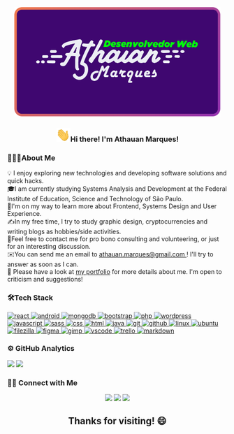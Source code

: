 <div align="center">
<img src="img/cartao.png" height="250px"></img> <br>
<h3><img src="img/Hi.gif" height = "32px">Hi there! I'm Athauan Marques!</h3>

</div>
<h3 align="left">👨🏻‍💻About Me</h3>
💡 I enjoy exploring new technologies and developing software solutions and quick hacks. <br>
🎓I am currently studying Systems Analysis and Development at the Federal Institute of Education, Science and Technology of São Paulo.<br>
🌱I'm on my way to learn more about Frontend, Systems Design and User Experience.<br>
✍️In my free time, I try to study graphic design, cryptocurrencies and writing blogs as hobbies/side activities.<br>
💬Feel free to contact me for pro bono consulting and volunteering, or just for an interesting discussion.<br>
✉️You can send me an email to <a href="mailto:athauan.marques@gmail.com">athauan.marques@gmail.com </a> ! I'll try to answer as soon as I can.<br>
📄 Please have a look at <a href="https://athauanmarques.github.io/portfolio" target="_blank">my portfolio</a> for more details about me. I'm open to criticism and suggestions!<br>

<h3 align="left">🛠Tech Stack</h3>
<p align="left"> 
<a href="https://react.dev/" target="_blank"> <img src="https://cdn.jsdelivr.net/gh/devicons/devicon/icons/react/react-original.svg" alt="react" width="40" height="40"/> </a>  
<a href="https://nodejs.org/en/about" target="_blank"> <img src="https://cdn.jsdelivr.net/gh/devicons/devicon/icons/nodejs/nodejs-original.svg" alt="android" width="40" height="40"/> </a>  
<a href="https://mongodb.com" target="_blank"> <img src="https://cdn.jsdelivr.net/gh/devicons/devicon/icons/mongodb/mongodb-original.svg" alt="mongodb" width="40" height="40"/> </a>  
<a href="https://getbootstrap.com/" target="_blank"> <img src="https://cdn.jsdelivr.net/gh/devicons/devicon/icons/bootstrap/bootstrap-original.svg" alt="bootstrap" width="40" height="40"/> </a>  
<a href="https://www.php.net/" target="_blank"> <img src="https://cdn.jsdelivr.net/gh/devicons/devicon/icons/php/php-plain.svg" alt="php" width="40" height="40"/> </a>  
<a href="https://wordpress.com/" target="_blank"> <img src="https://cdn.jsdelivr.net/gh/devicons/devicon/icons/wordpress/wordpress-plain.svg" alt="wordpress" width="40" height="40"/> </a>  
<a href="https://www.javascript.com" target="_blank"> <img src="https://cdn.jsdelivr.net/gh/devicons/devicon/icons/javascript/javascript-original.svg" alt="javascript" width="40" height="40"/> </a>  
<a href="https://sass-lang.com/" target="_blank"> <img src="https://cdn.jsdelivr.net/gh/devicons/devicon/icons/sass/sass-original.svg" alt="sass" width="40" height="40"/> </a>  
<a href="https://www.w3schools.com/css/" target="_blank"> <img src="https://cdn.jsdelivr.net/gh/devicons/devicon/icons/css3/css3-original.svg" alt="css" width="40" height="40"/> </a>  
<a href="https://www.w3schools.com/html/" target="_blank"> <img src="https://cdn.jsdelivr.net/gh/devicons/devicon/icons/html5/html5-original.svg" alt="html" width="40" height="40"/> </a>  
<a href="https://www.java.com/en/download/help/whatis_java.html" target="_blank"> <img src="https://cdn.jsdelivr.net/gh/devicons/devicon/icons/java/java-original.svg" alt="java" width="40" height="40"/> </a> 
<a href="https://git-scm.com/" target="_blank"> <img src="https://cdn.jsdelivr.net/gh/devicons/devicon/icons/git/git-original.svg" alt="git" width="40" height="40"/> </a> 
<a href="https://docs.github.com/en" target="_blank"> <img src="https://cdn.jsdelivr.net/gh/devicons/devicon/icons/github/github-original.svg" alt="github" width="40" height="40"/> </a> 
<a href="https://www.gnu.org/gnu/linux-and-gnu.en.html" target="_blank"> <img src="https://cdn.jsdelivr.net/gh/devicons/devicon/icons/linux/linux-original.svg" alt="linux" width="40" height="40"/> </a> 
<a href="https://ubuntu.com/desktop" target="_blank"> <img src="https://cdn.jsdelivr.net/gh/devicons/devicon/icons/ubuntu/ubuntu-plain.svg" alt="ubuntu" width="40" height="40"/> </a> 
<a href="https://filezilla-project.org/" target="_blank"> <img src="https://cdn.jsdelivr.net/gh/devicons/devicon/icons/filezilla/filezilla-plain.svg" alt="filezilla" width="40" height="40"/> </a> 
<a href="https://www.figma.com/" target="_blank"> <img src="https://cdn.jsdelivr.net/gh/devicons/devicon/icons/figma/figma-original.svg" alt="figma" width="40" height="40"/> </a> 
<a href="https://www.gimp.org/" target="_blank"> <img src="https://cdn.jsdelivr.net/gh/devicons/devicon/icons/gimp/gimp-original.svg" alt="gimp" width="40" height="40"/> </a> 
<a href="https://code.visualstudio.com/" target="_blank"> <img src="https://cdn.jsdelivr.net/gh/devicons/devicon/icons/vscode/vscode-original.svg" alt="vscode" width="40" height="40"/> </a> 
<a href="https://trello.com/" target="_blank"> <img src="https://cdn.jsdelivr.net/gh/devicons/devicon/icons/trello/trello-plain.svg" alt="trello" width="40" height="40"/> </a> 
<a href="https://www.markdownguide.org/" target="_blank"> <img src="https://cdn.jsdelivr.net/gh/devicons/devicon/icons/markdown/markdown-original.svg" alt="markdown" width="40" height="40"/> </a> 

</p>

<h3 align="left">⚙️  GitHub Analytics</h3>
 <a href="https://github.com/athauanmarques"></a>
  <img height="180em" src="https://github-readme-stats.vercel.app/api?username=athauanmarques&show_icons=true&theme=tokyonight&include_all_commits=true&count_private=true"/>
  <img height="180em" src="https://github-readme-stats.vercel.app/api/top-langs/?username=athauanmarques&layout=compact&langs_count=7&theme=tokyonight"/>

  <h3 align="left">🤝🏻 Connect with Me</h3>
<p align="center">
<a href="https://athauanmarques.github.io/portfolio/"><img src="https://img.shields.io/badge/My Works-Portfolio-green"/></a>
<a href="https://www.linkedin.com/in/athauanmarques/"><img src="https://img.shields.io/badge/Social Media-Linkedin-blue"/></a>
<a href="mailto:athauan.marques@gmail.com"><img src="https://img.shields.io/badge/Email-Gmail-red"/></a>

</p>
  <h2 align="center">Thanks for visiting! 😄</h2>
 </div>

